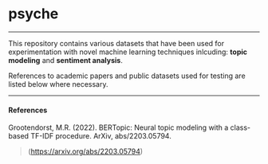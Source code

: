 # psyche
-----

This repository contains various datasets that have been used for experimentation with novel machine learning techniques inlcuding: **topic modeling** and **sentiment analysis**.

References to academic papers and public datasets used for testing are listed below where necessary.

-----
#### References

Grootendorst, M.R. (2022). BERTopic: Neural topic modeling with a class-based TF-IDF procedure. ArXiv, abs/2203.05794.
>(https://arxiv.org/abs/2203.05794)
